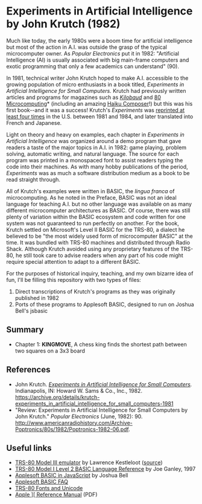 # Experiments in Artificial Intelligence by John Krutch (1982)

Much like today, the early 1980s were a boom time for artificial intelligence but most of the action in A.I. was outside the grasp of the typical microcomputer owner. As *Popular Electronics* put it in 1982: "Artificial Intelligence (AI) is usually associated with big main-frame computers and exotic programming that only a few academics can understand" (90). 

In 1981, technical writer John Krutch hoped to make A.I. accessible to the growing population of micro enthusiasts in a book titled, *Experiments in Artificial Intelligence for Small Computers.* Krutch had previously written articles and programs for magazines such as *[Kilobaud](https://archive.org/details/kilobaudmagazine-1979-08/Kilobaud_Microcomputing_1979_August)* and [80 Microcomputing](https://archive.org/details/80-microcomputing-magazine-1980-06)* (including an amazing [Haiku Composer](https://archive.org/stream/kilobaudmagazine-1979-08/Kilobaud_Microcomputing_1979_August#page/n79/mode/2up)!) but this was his first book--and it was a success! Krutch's *Experiments* was [reprinted at least four times](http://www.worldcat.org/title/experiments-in-artificiali-ntelligence-for-small-computers/oclc/7252900/editions?editionsView=true&referer=br) in the U.S. between 1981 and 1984, and later translated into French and Japanese.

Light on theory and heavy on examples, each chapter in *Experiments in Artificial Intelligence* was organized around a demo program that gave readers a taste of the major topics in A.I. in 1982: game playing, problem solving, automatic writing, and natural language. The source for each program was printed in a monospaced font to assist readers typing the code into their machines. As with many hobby publications of the period, *Experiments* was as much a software distribution medium as a book to be read straight through.

All of Krutch's examples were written in BASIC, the *lingua franca* of microcomputing. As he noted in the Preface, BASIC was not an ideal language for teaching A.I. but no other language was available on as many different microcomputer architectures as BASIC. Of course, there was still plenty of variation within the BASIC ecosystem and code written for one system was not guaranteed to run perfectly on another. For the book, Krutch settled on Microsoft's Level II BASIC for the TRS-80, a dialect he believed to be "the most widely used form of microcomputer BASIC" at the time. It was bundled with TRS-80 machines and distributed through Radio Shack. Although Krutch avoided using any proprietary features of the TRS-80, he still took care to advise readers when any part of his code might require special attention to adapt to a different BASIC.

For the purposes of historical inquiry, teaching, and my own bizarre idea of fun, I'll be filling this repository with two types of files:
1. Direct transcriptions of Krutch's programs as they was originally published in 1982
2. Ports of these programs to Applesoft BASIC, designed to run on Joshua Bell's jsbasic

## Summary

- Chapter 1: **KINGMOVE**, A chess king finds the shortest path between two squares on a 3x3 board

## References

- John Krutch. *[Experiments in Artificial Intelligence for Small Computers](https://archive.org/details/krutch-experiments_in_artificial_intelligence_for_small_computers-1981).* Indianapolis, IN: Howard W. Sams & Co., Inc., 1982. https://archive.org/details/krutch-experiments_in_artificial_intelligence_for_small_computers-1981
- "Review: Experiments in Artificial Intelligence for Small Computers by John Krutch." *Popular Electronics* (June, 1982): 90. http://www.americanradiohistory.com/Archive-Poptronics/80s/1982/Poptronics-1982-06.pdf.

## Useful links

- [TRS-80 Model III emulator](https://www.my-trs-80.com/) by Lawrence Kestleloot ([source](https://github.com/lkesteloot/trs80))
- [TRS-80 Model I Level 2 BASIC Language Reference](http://web.archive.org/web/20080828023652/http://www.trs-80.com/trs80-info-level2.htm) by Joe Ganley, 1997
- [Applesoft BASIC in JavaScript](https://github.com/inexorabletash/jsbasic) by Joshua Bell
- [Applesoft BASIC FAQ](http://apple2.info/wiki/index.php?title=Applesoft_BASIC)
- [TRS-80 Fonts and Unicode](http://members.shaw.ca/gp2000/fonts.html)
- [Apple \]\[ Reference Manual](http://www.classiccmp.org/cini/pdf/Apple/Apple%20II%20Reference%20Manual%20-%20Woz.pdf) (PDF)

